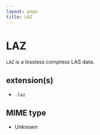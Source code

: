 ```yaml
---
layout: page
title: LAZ
---
```


# LAZ

`LAZ` is a lossless compress LAS data.

## extension(s)

- `.laz`

## MIME type

- Unknown
